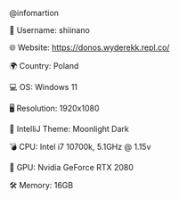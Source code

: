 @infomartion

👥 Username: shiinano

🌐 Website: https://donos.wyderekk.repl.co/

🌍 Country: Poland

💻 OS: Windows 11

🖥 Resolution: 1920x1080

🌠 IntelliJ Theme: Moonlight Dark

💣 CPU: Intel i7 10700k, 5.1GHz @ 1.15v

🚀 GPU: Nvidia GeForce RTX 2080

🛠 Memory: 16GB

